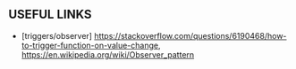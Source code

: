 ## USEFUL LINKS

+ [triggers/observer] https://stackoverflow.com/questions/6190468/how-to-trigger-function-on-value-change, https://en.wikipedia.org/wiki/Observer_pattern